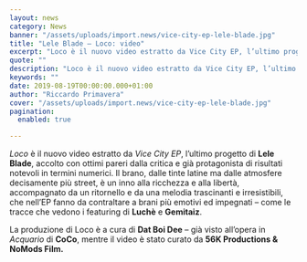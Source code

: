```yaml
---
layout: news
category: News
banner: "/assets/uploads/import.news/vice-city-ep-lele-blade.jpg"
title: "Lele Blade – Loco: video"
excerpt: "Loco è il nuovo video estratto da Vice City EP, l’ultimo progetto di Lele Blade, accolto con ottimi pareri dalla critica e già protagonista di risultati notevoli in termini numerici. Il brano, dalle tinte latine ma dalle atmosfere decisamente più street, è un inno alla ricchezza e alla libertà, accompagnato da un ritornello e da [&hellip"
quote: ""
description: "Loco è il nuovo video estratto da Vice City EP, l’ultimo progetto di Lele Blade, accolto con ottimi pareri dalla critica e già protagonista di risultati notevoli in termini numerici. Il brano, dalle tinte latine ma dalle atmosfere decisamente più street, è un inno alla ricchezza e alla libertà, accompagnato da un ritornello e da [&hellip"
keywords: ""
date: 2019-08-19T00:00:00.000+01:00
author: "Riccardo Primavera"
cover: "/assets/uploads/import.news/vice-city-ep-lele-blade.jpg"
pagination:
  enabled: true

---
```


_Loco_ è il nuovo video estratto da _Vice City EP_, l’ultimo progetto di **Lele Blade**, accolto con ottimi pareri dalla critica e già protagonista di risultati notevoli in termini numerici. Il brano, dalle tinte latine ma dalle atmosfere decisamente più street, è un inno alla ricchezza e alla libertà, accompagnato da un ritornello e da una melodia trascinanti e irresistibili, che nell’EP fanno da contraltare a brani più emotivi ed impegnati – come le tracce che vedono i featuring di **Luchè** e **Gemitaiz**.

La produzione di Loco è a cura di **Dat Boi Dee** – già visto all’opera in _Acquario_ di **CoCo**, mentre il video è stato curato da **56K Productions & NoMods Film.**